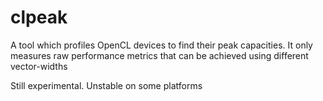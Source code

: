 clpeak
======

A tool which profiles OpenCL devices to find their peak capacities. It only measures raw performance metrics that can be achieved using different vector-widths

Still experimental. Unstable on some platforms

